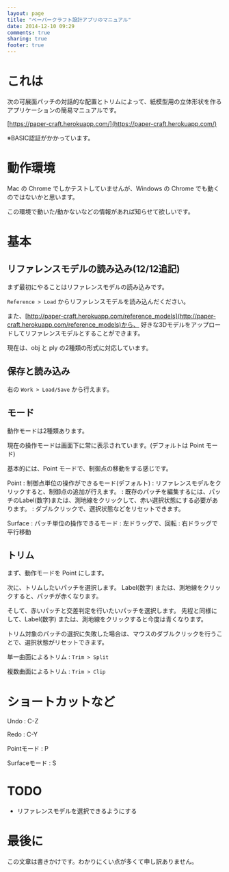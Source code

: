 ```yaml
---
layout: page
title: "ペーパークラフト設計アプリのマニュアル"
date: 2014-12-10 09:29
comments: true
sharing: true
footer: true
---
```


# これは

次の可展面パッチの対話的な配置とトリムによって、紙模型用の立体形状を作るアプリケーションの簡易マニュアルです。

[https://paper-craft.herokuapp.com/](https://paper-craft.herokuapp.com/)

※BASIC認証がかかっています。

# 動作環境

Mac の Chrome でしかテストしていませんが、Windows の Chrome でも動くのではないかと思います。

この環境で動いた/動かないなどの情報があれば知らせて欲しいです。

# 基本

## リファレンスモデルの読み込み(12/12追記)

まず最初にやることはリファレンスモデルの読み込みです。

`Reference > Load` からリファレンスモデルを読み込んだください。

また、[http://paper-craft.herokuapp.com/reference_models](http://paper-craft.herokuapp.com/reference_models)から、
好きな3Dモデルをアップロードしてリファレンスモデルとすることができます。

現在は、obj と ply の2種類の形式に対応しています。

## 保存と読み込み

右の `Work > Load/Save` から行えます。

## モード

動作モードは2種類あります。

現在の操作モードは画面下に常に表示されています。(デフォルトは Point モード)

基本的には、Point モードで、制御点の移動をする感じです。

Point
: 制御点単位の操作ができるモード(デフォルト)
: リファレンスモデルをクリックすると、制御点の追加が行えます。
: 既存のパッチを編集するには、パッチのLabel(数字)または、測地線をクリックして、赤い選択状態にする必要があります。
: ダブルクリックで、選択状態などをリセットできます。

Surface
: パッチ単位の操作できるモード
: 左ドラッグで、回転
: 右ドラッグで平行移動

## トリム

まず、動作モードを Point にします。

次に、トリムしたいパッチを選択します。
Label(数字) または、測地線をクリックすると、パッチが赤くなります。

そして、赤いパッチと交差判定を行いたいパッチを選択します。
先程と同様にして、Label(数字) または、測地線をクリックすると今度は青くなります。

トリム対象のパッチの選択に失敗した場合は、マウスのダブルクリックを行うことで、選択状態がリセットできます。

単一曲面によるトリム
: `Trim > Split`

複数曲面によるトリム
: `Trim > Clip`

# ショートカットなど

Undo
: C-Z

Redo
: C-Y

Pointモード
: P

Surfaceモード
: S

# TODO

- リファレンスモデルを選択できるようにする 

# 最後に

この文章は書きかけです。わかりにくい点が多くて申し訳ありません。
